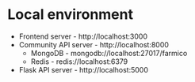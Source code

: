 # Local environment

- Frontend server - http://localhost:3000
- Community API server - http://localhost:8000
  - MongoDB - mongodb://localhost:27017/farmico
  - Redis - redis://localhost:6379
- Flask API server - http://localhost:5000